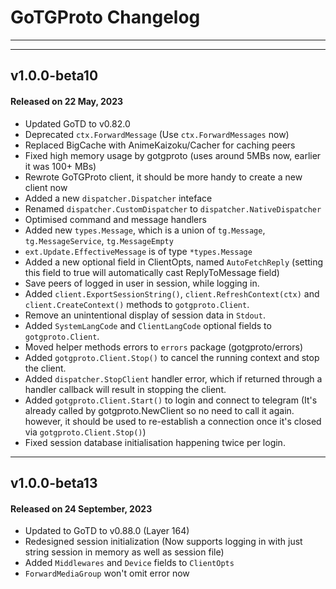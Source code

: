 # GoTGProto Changelog
---
---
## v1.0.0-beta10
#### Released on 22 May, 2023
- Updated GoTD to v0.82.0
- Deprecated `ctx.ForwardMessage` (Use `ctx.ForwardMessages` now)
- Replaced BigCache with AnimeKaizoku/Cacher for caching peers
- Fixed high memory usage by gotgproto (uses around 5MBs now, earlier it was 100+ MBs)
- Rewrote GoTGProto client, it should be more handy to create a new client now
- Added a new `dispatcher.Dispatcher` inteface
- Renamed `dispatcher.CustomDispatcher` to `dispatcher.NativeDispatcher`
- Optimised command and message handlers
- Added new `types.Message`, which is a union of `tg.Message`, `tg.MessageService`, `tg.MessageEmpty`
- `ext.Update.EffectiveMessage` is of type `*types.Message`
- Added a new optional field in ClientOpts, named `AutoFetchReply` (setting this field to true will automatically cast ReplyToMessage field)
- Save peers of logged in user in session, while logging in.
- Added `client.ExportSessionString()`, `client.RefreshContext(ctx)` and `client.CreateContext()` methods to `gotgproto.Client`.
- Remove an unintentional display of session data in `Stdout`.
- Added `SystemLangCode` and `ClientLangCode` optional fields to `gotgproto.Client`.
- Moved helper methods errors to `errors` package (gotgproto/errors)
- Added `gotgproto.Client.Stop()` to cancel the running context and stop the client.
- Added `dispatcher.StopClient` handler error, which if returned through a handler callback will result in stopping the client.
- Added `gotgproto.Client.Start()` to login and connect to telegram (It's already called by gotgproto.NewClient so no need to call it again. however, it should be used to re-establish a connection once it's closed via `gotgproto.Client.Stop()`)
- Fixed session database initialisation happening twice per login.
---
## v1.0.0-beta13
#### Released on 24 September, 2023
- Updated to GoTD to v0.88.0 (Layer 164)
- Redesigned session initialization (Now supports logging in with just string session in memory as well as session file)
- Added `Middlewares` and `Device` fields to `ClientOpts`
- `ForwardMediaGroup` won't omit error now
